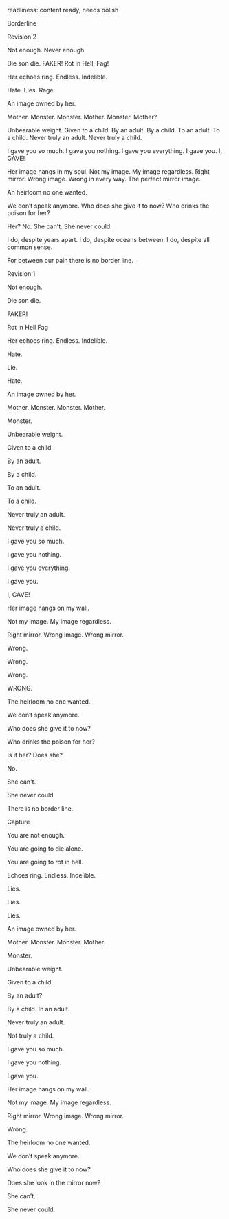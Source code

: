 readliness: content ready, needs polish

Borderline

Revision 2

Not enough. Never enough.

Die son die.
FAKER!
Rot in Hell, Fag!

Her echoes ring. Endless. Indelible.

Hate.
Lies.
Rage.

An image owned by her.

Mother. Monster. Monster. Mother.
Monster.
Mother?

Unbearable weight.
Given to a child.
By an adult.
By a child.
To an adult.
To a child.
Never truly an adult.
Never truly a child.

I gave you so much.
I gave you nothing.
I gave you everything.
I gave you.
I, GAVE!

Her image hangs in my soul.
Not my image. My image regardless.
Right mirror. Wrong image.
Wrong in every way.
The perfect mirror image.

An heirloom no one wanted.

We don’t speak anymore.
Who does she give it to now?
Who drinks the poison for her?

Her? No. She can't. She never could.

I do, despite years apart.
I do, despite oceans between.
I do, despite all common sense.

For between our pain there is no border line.

Revision 1

Not enough.



Die son die.

FAKER!

Rot in Hell Fag



Her echoes ring. Endless. Indelible.



Hate.

Lie.

Hate.



An image owned by her.

Mother. Monster. Monster. Mother.

Monster.



Unbearable weight.

Given to a child.

By an adult.

By a child.

To an adult.

To a child.

Never truly an adult.

Never truly a child.



I gave you so much.

I gave you nothing.

I gave you everything.

I gave you.

I, GAVE!



Her image hangs on my wall.

Not my image. My image regardless.

Right mirror. Wrong image. Wrong mirror.



Wrong.

Wrong.

Wrong.

WRONG.



The heirloom no one wanted.



We don’t speak anymore.

Who does she give it to now?

Who drinks the poison for her?



Is it her? Does she?

No.

She can't.



She never could.



There is no border line.

Capture

You are not enough.

You are going to die alone.

You are going to rot in hell.



Echoes ring. Endless. Indelible.



Lies.

Lies.

Lies.



An image owned by her.

Mother. Monster. Monster. Mother.

Monster.

Unbearable weight.

Given to a child.

By an adult?

By a child. In an adult.

Never truly an adult.

Not truly a child.



I gave you so much.

I gave you nothing.

I gave you.



Her image hangs on my wall.

Not my image. My image regardless.

Right mirror. Wrong image. Wrong mirror.

Wrong.

The heirloom no one wanted.



We don’t speak anymore.

Who does she give it to now?

Does she look in the mirror now?



She can’t.



She never could.